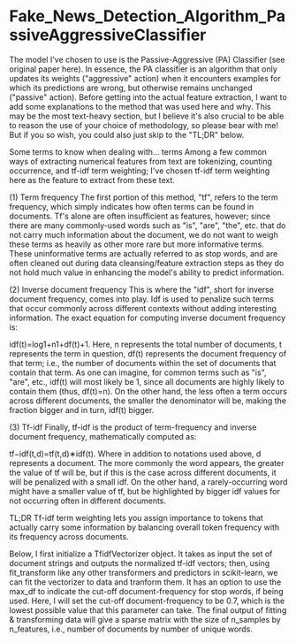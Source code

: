 # Fake_News_Detection_Algorithm_PassiveAggressiveClassifier
The model I've chosen to use is the Passive-Aggressive (PA) Classifier (see original paper here). In essence, the PA classifier is an algorithm that only updates its weights ("aggressive" action) when it encounters examples for which its predictions are wrong, but otherwise remains unchanged ("passive" action).
Before getting into the actual feature extraction, I want to add some explanations to the method that was used here and why. This may be the most text-heavy section, but I believe it's also crucial to be able to reason the use of your choice of methodology, so please bear with me! But if you so wish, you could also just skip to the "TL;DR" below.

Some terms to know when dealing with... terms
Among a few common ways of extracting numerical features from text are tokenizing, counting occurrence, and tf-idf term weighting; I've chosen tf-idf term weighting here as the feature to extract from these text.

(1) Term frequency
The first portion of this method, "tf", refers to the term frequency, which simply indicates how often terms can be found in documents. Tf's alone are often insufficient as features, however; since there are many commonly-used words such as "is", "are", "the", etc. that do not carry much information about the document, we do not want to weigh these terms as heavily as other more rare but more informative terms. These uninformative terms are actually referred to as stop words, and are often cleaned out during data cleansing/feature extraction steps as they do not hold much value in enhancing the model's ability to predict information.

(2) Inverse document frequency
This is where the "idf", short for inverse document frequency, comes into play. Idf is used to penalize such terms that occur commonly across different contexts without adding interesting information. The exact equation for computing inverse document frequency is:

idf(t)=log1+n1+df(t)+1.
Here, n represents the total number of documents, t represents the term in question, df(t) represents the document frequency of that term; i.e., the number of documents within the set of documents that contain that term. As one can imagine, for common terms such as "is", "are", etc., idf(t) will most likely be 1, since all documents are highly likely to contain them (thus, df(t)=n). On the other hand, the less often a term occurs across different documents, the smaller the denominator will be, making the fraction bigger and in turn, idf(t) bigger.

(3) Tf-idf
Finally, tf-idf is the product of term-frequency and inverse document frequency, mathematically computed as:

tf−idf(t,d)=tf(t,d)∗idf(t).
Where in addition to notations used above, d represents a document. The more commonly the word appears, the greater the value of tf will be, but if this is the case across different documents, it will be penalized with a small idf. On the other hand, a rarely-occurring word might have a smaller value of tf, but be highlighted by bigger idf values for not occurring often in different documents.

TL;DR
Tf-idf term weighting lets you assign importance to tokens that actually carry some information by balancing overall token frequency with its frequency across documents.

Below, I first initialize a TfidfVectorizer object. It takes as input the set of document strings and outputs the normalized tf-idf vectors; then, using fit_transform like any other transformers and predictors in scikit-learn, we can fit the vectorizer to data and tranform them. It has an option to use the max_df to indicate the cut-off document-frequency for stop words, if being used. Here, I will set the cut-off document-frequency to be 0.7, which is the lowest possible value that this parameter can take. The final output of fitting & transforming data will give a sparse matrix with the size of n_samples by n_features, i.e., number of documents by number of unique words.
